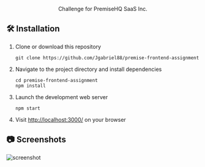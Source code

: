 <!-- TITLE -->
<div align="center">

<p>
<p>Challenge for PremiseHQ SaaS Inc.
</p>

</div>

<!-- INSTALLATION -->

## 🛠 Installation

1. Clone or download this repository
   ```
   git clone https://github.com/Jgabriel88/premise-frontend-assignment
   ```
2. Navigate to the project directory and install dependencies

   ```
   cd premise-frontend-assignment
   npm install
   ```

3. Launch the development web server

   ```
   npm start
   ```

4. Visit <a href="http://localhost:3000/">http://localhost:3000/</a> on your browser

## 📷 Screenshots

<img src="https://github.com/Jgabriel88/premise-frontend-assignment/blob/main/Documents/Card_Search.gif?raw=true" alt="screenshot">
